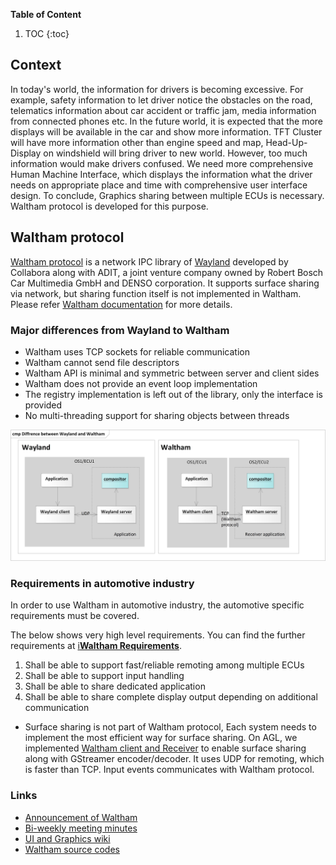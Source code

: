 **Table of Content**

1. TOC
{:toc}

## Context

In today's world, the information for drivers is becoming excessive. For example, safety information to let driver notice the obstacles on the road, telematics information about car accident or traffic jam, media information from connected phones etc. In the future world, it is expected that the more displays will be available in the car and show more information. TFT Cluster will have more information other than engine speed and map, Head-Up-Display on windshield will bring driver to new world. 
However, too much information would make drivers confused. We need more comprehensive Human Machine Interface, which displays the information what the driver needs on appropriate place and time with comprehensive user interface design. To conclude, Graphics sharing between multiple ECUs is necessary. Waltham protocol is developed for this purpose.

## Waltham protocol

[Waltham protocol](https://github.com/waltham/waltham) is a network IPC library of [Wayland](https://wayland.freedesktop.org) developed by Collabora along with ADIT, a joint venture company owned by Robert Bosch Car Multimedia GmbH and DENSO corporation. It supports surface sharing via network, but sharing function itself is not implemented in Waltham.  
Please refer [Waltham documentation](https://waltham.github.io/waltham/) for more details. 

### Major differences from Wayland to Waltham
- Waltham uses TCP sockets for reliable communication  
- Waltham cannot send file descriptors
- Waltham API is minimal and symmetric between server and client sides
- Waltham does not provide an event loop implementation
- The registry implementation is left out of the library, only the interface is provided
- No multi-threading support for sharing objects between threads

![image](./images/Diffrence_between_Wayland_and_Waltham.jpg)

### Requirements in automotive industry
In order to use Waltham in automotive industry, the automotive specific requirements must be covered.  

The below shows very high level requirements. You can find the further requirements at [i**Waltham Requirements**](https://confluence.automotivelinux.org/display/UIGRA/Waltham+backend+requirements).

1. Shall be able to support fast/reliable remoting among multiple ECUs
2. Shall be able to support input handling
3. Shall be able to share dedicated application
4. Shall be able to share complete display output depending on additional communication

* Surface sharing is not part of Waltham protocol, Each system needs to implement the most efficient way for surface sharing. 
On AGL, we implemented [Waltham client and Receiver](1-waltham-client-and-receiver.md) to enable surface sharing along with GStreamer encoder/decoder. It uses UDP for remoting, which is faster than TCP. Input events communicates with Waltham protocol.

### Links
* [Announcement of Waltham](https://lists.freedesktop.org/archives/wayland-devel/2016-October/031413.html)
* [Bi-weekly meeting minutes](https://wiki.automotivelinux.org/eg-ui-graphics)
* [UI and Graphics wiki](https://confluence.automotivelinux.org/display/UIGRA/UI+and+Graphics+Home)
* [Waltham source codes](https://gerrit.automotivelinux.org/gerrit/gitweb?p=src/weston-ivi-plugins.git;a=tree;h=refs/heads/master;hb=refs/heads/master)
